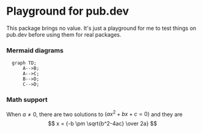 # Playground for pub.dev

This package brings no value. It's just a playground for me to test things on pub.dev before using them for real packages.


### Mermaid diagrams
```mermaid
  graph TD;
      A-->B;
      A-->C;
      B-->D;
      C-->D;
```

### Math support
When $a \ne 0$, there are two solutions to $(ax^2 + bx + c = 0)$ and they are 
$$ x = {-b \pm \sqrt{b^2-4ac} \over 2a} $$
